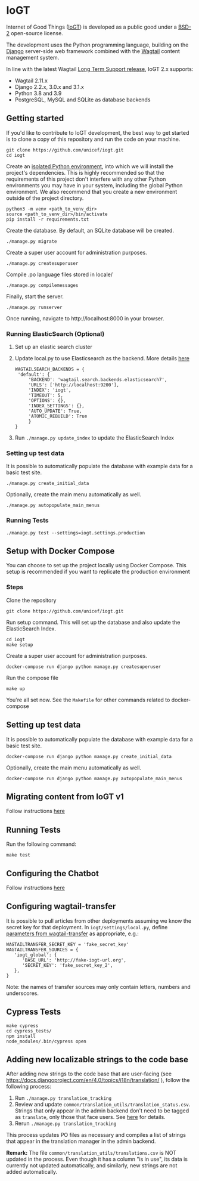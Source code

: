 # IoGT

Internet of Good Things ([IoGT][2]) is developed as a public good under a [BSD-2][3] open-source license.

The development uses the Python programming language, building on the [Django][4] server-side web framework combined with the [Wagtail][5] content management system.

In line with the latest Wagtail [Long Term Support release][6], IoGT 2.x supports:
- Wagtail 2.11.x
- Django 2.2.x, 3.0.x and 3.1.x
- Python 3.8 and 3.9
- PostgreSQL, MySQL and SQLite as database backends

## Getting started

If you'd like to contribute to IoGT development, the best way to get started is to clone a copy of this repository and run the code on your machine.
```
git clone https://github.com/unicef/iogt.git
cd iogt
```

Create an [isolated Python environment][1], into which we will install the project's dependencies. This is highly recommended so that the requirements of this project don't interfere with any other Python environments you may have in your system, including the global Python environment. We also recommend that you create a new environment outside of the project directory. 
```
python3 -m venv <path_to_venv_dir>
source <path_to_venv_dir>/bin/activate
pip install -r requirements.txt
```

Create the database. By default, an SQLite database will be created.
```
./manage.py migrate
```

Create a super user account for administration purposes.
```
./manage.py createsuperuser
```

Compile .po language files stored in locale/
```
./manage.py compilemessages
```

Finally, start the server.
```
./manage.py runserver
```

Once running, navigate to http://localhost:8000 in your browser.


### Running ElasticSearch (Optional)

1. Set up an elastic search cluster
2. Update local.py to use Elasticsearch as the backend. More details [here](https://docs.wagtail.io/en/stable/topics/search/backends.html#elasticsearch-backend)
   
   ```
   WAGTAILSEARCH_BACKENDS = {
    'default': {
        'BACKEND': 'wagtail.search.backends.elasticsearch7',
        'URLS': ['http://localhost:9200'],
        'INDEX': 'iogt',
        'TIMEOUT': 5,
        'OPTIONS': {},
        'INDEX_SETTINGS': {},
        'AUTO_UPDATE': True,
        'ATOMIC_REBUILD': True
        }
   }
   ```

3. Run `./manage.py update_index` to update the ElasticSearch Index

### Setting up test data

It is possible to automatically populate the database with example data for a basic test site.
```
./manage.py create_initial_data
```

Optionally, create the main menu automatically as well.
```
./manage.py autopopulate_main_menus
```


### Running Tests
```
./manage.py test --settings=iogt.settings.production
```

## Setup with Docker Compose
You can choose to set up the project locally using Docker Compose. This setup is recommended if you 
want to replicate the production environment

### Steps

Clone the repository

```
git clone https://github.com/unicef/iogt.git
```
Run setup command. This will set up the database and also update the ElasticSearch Index.
```
cd iogt
make setup
```

Create a super user account for administration purposes.
```
docker-compose run django python manage.py createsuperuser
```

Run the compose file
```
make up
```
You're all set now. See the `Makefile` for other commands related to docker-compose

## Setting up test data

It is possible to automatically populate the database with example data for a basic test site.
```
docker-compose run django python manage.py create_initial_data
```

Optionally, create the main menu automatically as well.
```
docker-compose run django python manage.py autopopulate_main_menus
```

## Migrating content from IoGT v1
Follow instructions [here](iogt_content_migration/README.md)

## Running Tests
Run the following command:
```
make test
```

## Configuring the Chatbot
Follow instructions [here](messaging/README.md)

## Configuring wagtail-transfer
It is possible to pull articles from other deployments assuming we know the secret key for that deployment.
In `iogt/settings/local.py`, define [parameters from wagtail-transfer](https://github.com/wagtail/wagtail-transfer/blob/master/docs/settings.md) as appropriate, e.g.:
```
WAGTAILTRANSFER_SECRET_KEY = 'fake_secret_key'
WAGTAILTRANSFER_SOURCES = {
   'iogt_global': {
      'BASE_URL': 'http://fake-iogt-url.org',
      'SECRET_KEY': 'fake_secret_key_2',
   },
}
```
Note: the names of transfer sources may only contain letters, numbers and underscores.


[1]: https://packaging.python.org/guides/installing-using-pip-and-virtual-environments/#creating-a-virtual-environment
[2]: https://www.unicef.org/innovation/IoGT
[3]: https://github.com/unicef/iogt/blob/develop/LICENSE
[4]: https://www.djangoproject.com/
[5]: https://wagtail.io/
[6]: https://github.com/wagtail/wagtail/wiki/Release-schedule

## Cypress Tests
```
make cypress
cd cypress_tests/
npm install
node_modules/.bin/cypress open
```

## Adding new localizable strings to the code base

After adding new strings to the code base that are user-facing (see https://docs.djangoproject.com/en/4.0/topics/i18n/translation/ ), follow the following process:
1. Run `./manage.py translation_tracking`
2. Review and update `common/translation_utils/translation_status.csv`. Strings that only appear in the admin backend don't need to be tagged as `translate`, only those that face users. See [here](common/translation_utils/README.md) for details.
3. Rerun `./manage.py translation_tracking`

This process updates PO files as necessary and compiles a list of strings that appear in the translation manager in the admin backend.

**Remark:** The file `common/translation_utils/translations.csv` is NOT updated in the process.
Even though it has a column "is in use", its data is currently not updated automatically, and similarly, new strings are not added automatically.
